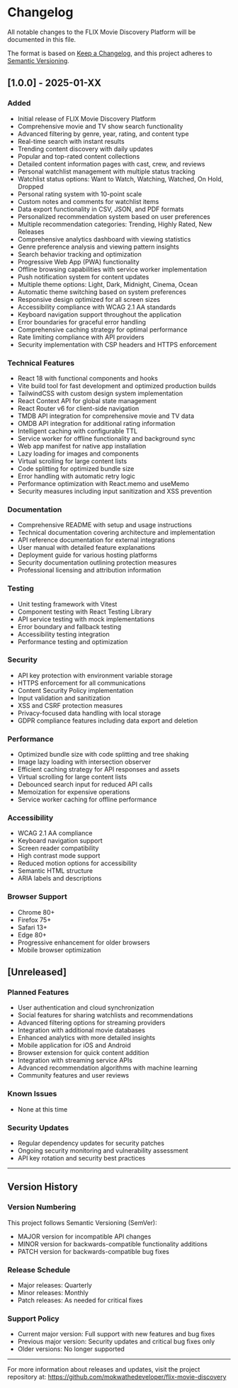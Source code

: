 # Changelog

All notable changes to the FLIX Movie Discovery Platform will be documented in this file.

The format is based on [Keep a Changelog](https://keepachangelog.com/en/1.0.0/),
and this project adheres to [Semantic Versioning](https://semver.org/spec/v2.0.0.html).

## [1.0.0] - 2025-01-XX

### Added
- Initial release of FLIX Movie Discovery Platform
- Comprehensive movie and TV show search functionality
- Advanced filtering by genre, year, rating, and content type
- Real-time search with instant results
- Trending content discovery with daily updates
- Popular and top-rated content collections
- Detailed content information pages with cast, crew, and reviews
- Personal watchlist management with multiple status tracking
- Watchlist status options: Want to Watch, Watching, Watched, On Hold, Dropped
- Personal rating system with 10-point scale
- Custom notes and comments for watchlist items
- Data export functionality in CSV, JSON, and PDF formats
- Personalized recommendation system based on user preferences
- Multiple recommendation categories: Trending, Highly Rated, New Releases
- Comprehensive analytics dashboard with viewing statistics
- Genre preference analysis and viewing pattern insights
- Search behavior tracking and optimization
- Progressive Web App (PWA) functionality
- Offline browsing capabilities with service worker implementation
- Push notification system for content updates
- Multiple theme options: Light, Dark, Midnight, Cinema, Ocean
- Automatic theme switching based on system preferences
- Responsive design optimized for all screen sizes
- Accessibility compliance with WCAG 2.1 AA standards
- Keyboard navigation support throughout the application
- Error boundaries for graceful error handling
- Comprehensive caching strategy for optimal performance
- Rate limiting compliance with API providers
- Security implementation with CSP headers and HTTPS enforcement

### Technical Features
- React 18 with functional components and hooks
- Vite build tool for fast development and optimized production builds
- TailwindCSS with custom design system implementation
- React Context API for global state management
- React Router v6 for client-side navigation
- TMDB API integration for comprehensive movie and TV data
- OMDB API integration for additional rating information
- Intelligent caching with configurable TTL
- Service worker for offline functionality and background sync
- Web app manifest for native app installation
- Lazy loading for images and components
- Virtual scrolling for large content lists
- Code splitting for optimized bundle size
- Error handling with automatic retry logic
- Performance optimization with React.memo and useMemo
- Security measures including input sanitization and XSS prevention

### Documentation
- Comprehensive README with setup and usage instructions
- Technical documentation covering architecture and implementation
- API reference documentation for external integrations
- User manual with detailed feature explanations
- Deployment guide for various hosting platforms
- Security documentation outlining protection measures
- Professional licensing and attribution information

### Testing
- Unit testing framework with Vitest
- Component testing with React Testing Library
- API service testing with mock implementations
- Error boundary and fallback testing
- Accessibility testing integration
- Performance testing and optimization

### Security
- API key protection with environment variable storage
- HTTPS enforcement for all communications
- Content Security Policy implementation
- Input validation and sanitization
- XSS and CSRF protection measures
- Privacy-focused data handling with local storage
- GDPR compliance features including data export and deletion

### Performance
- Optimized bundle size with code splitting and tree shaking
- Image lazy loading with intersection observer
- Efficient caching strategy for API responses and assets
- Virtual scrolling for large content lists
- Debounced search input for reduced API calls
- Memoization for expensive operations
- Service worker caching for offline performance

### Accessibility
- WCAG 2.1 AA compliance
- Keyboard navigation support
- Screen reader compatibility
- High contrast mode support
- Reduced motion options for accessibility
- Semantic HTML structure
- ARIA labels and descriptions

### Browser Support
- Chrome 80+
- Firefox 75+
- Safari 13+
- Edge 80+
- Progressive enhancement for older browsers
- Mobile browser optimization

## [Unreleased]

### Planned Features
- User authentication and cloud synchronization
- Social features for sharing watchlists and recommendations
- Advanced filtering options for streaming providers
- Integration with additional movie databases
- Enhanced analytics with more detailed insights
- Mobile application for iOS and Android
- Browser extension for quick content addition
- Integration with streaming service APIs
- Advanced recommendation algorithms with machine learning
- Community features and user reviews

### Known Issues
- None at this time

### Security Updates
- Regular dependency updates for security patches
- Ongoing security monitoring and vulnerability assessment
- API key rotation and security best practices

---

## Version History

### Version Numbering
This project follows Semantic Versioning (SemVer):
- MAJOR version for incompatible API changes
- MINOR version for backwards-compatible functionality additions
- PATCH version for backwards-compatible bug fixes

### Release Schedule
- Major releases: Quarterly
- Minor releases: Monthly
- Patch releases: As needed for critical fixes

### Support Policy
- Current major version: Full support with new features and bug fixes
- Previous major version: Security updates and critical bug fixes only
- Older versions: No longer supported

---

For more information about releases and updates, visit the project repository at:
https://github.com/mokwathedeveloper/flix-movie-discovery
